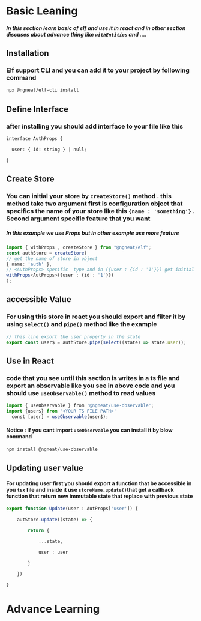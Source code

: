 # Basic Leaning
##### In this section learn basic of elf and use it in react and in other section discuses about advance thing like `withEntities` and ....
## Installation 
### Elf support CLI and you can add it to your project by following command 

```sh
npx @ngneat/elf-cli install
```
## Define Interface 
### after installing you should add interface to your file like this

```ts
interface AuthProps {

  user: { id: string } | null;

}
```

## Create Store 
### You can initial your store by `createStore()` method . this method take two argument first is configuration object that specifics the name of your store like this `{name : 'something'}` . Second argument specific   feature that you want 

##### In this example we use Props but in other example use more feature
```ts
import { withProps , createStore } from "@ngneat/elf";
const authStore = createStore(  
// get the name of store in object
{ name: 'auth' }, 
// <AuthProps> specific  type and in ({user : {id : '1'}}) get initial value
withProps<AutProps>({user : {id : '1'}}) 
);
```

## accessible Value
### For using this store in react you should export and filter it by using `select()` and `pipe()` method like the example 

```ts
// this line export the user property in the state
export const user$ = authStore.pipe(select((state) => state.user));
```

## Use in React

### code that you see until this section is writes in a ts file and export an observable like you see in above code and you should use `useObservable()`  method to read values

```ts
import { useObservable } from '@ngneat/use-observable';
import {user$} from '<YOUR TS FILE PATH>'
  const [user] = useObservable(user$);
```

#### Notice : If you cant import `useObservable` you can install it by blow command

```sh
npm install @ngneat/use-observable
```

## Updating user value

#### For updating user first you should export a function that be accessible  in you `tsx` file and inside it use `storeName.update()`that get a callback function that return new immutable state that replace with previous state 

```ts
export function Update(user : AutProps['user']) {

    autStore.update((state) => {

        return {

            ...state,

            user : user

        }

    })

}
```
# Advance Learning